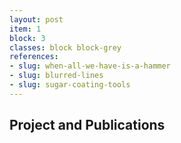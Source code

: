 ```yaml
---
layout: post
item: 1
block: 3
classes: block block-grey
references: 
- slug: when-all-we-have-is-a-hammer 
- slug: blurred-lines 
- slug: sugar-coating-tools
---
```

## Project and Publications
